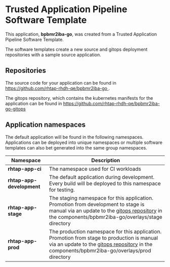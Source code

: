 # Trusted Application Pipeline Software Template

This application, **bpbmr2iba-go**, was created from a Trusted Application Pipeline Software Template.

The software templates create a new source and gitops deployment repositories with a sample source application. 

## Repositories

The source code for your application can be found in [https://github.com/rhtap-rhdh-qe/bpbmr2iba-go ](https://github.com/rhtap-rhdh-qe/bpbmr2iba-go ).
 
The gitops repository, which contains the kubernetes manifests for the application can be found in 
[https://github.com/rhtap-rhdh-qe/bpbmr2iba-go-gitops ](https://github.com/rhtap-rhdh-qe/bpbmr2iba-go-gitops ) 

## Application namespaces 

The default application will be found in the following namespaces. Applications can be deployed into unique namespaces or multiple software templates can also bet generated into the same group namespaces.  

|  Namespace   |  Description   |  
| -------- | -------- |
| **rhtap-app-ci** | The namespace used for CI workloads |
| **rhtap-app-development** | The default application during development. Every build will be deployed to this namespace for testing. |
| **rhtap-app-stage** | The staging namespace for this application. Promotion from development to stage is manual via an update to the [gitops repository](https://github.com/rhtap-rhdh-qe/bpbmr2iba-go-gitops ) in the components/bpbmr2iba-go/overlays/stage directory |
| **rhtap-app-prod** | The production namespace for this application. Promotion from stage to production is manual via an update to the [gitops repository](https://github.com/rhtap-rhdh-qe/bpbmr2iba-go-gitops ) in the components/bpbmr2iba-go/overlays/prod directory |